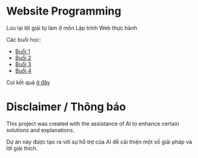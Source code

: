 # Website Programming
Lưu lại lời giải tự làm ở môn Lập trình Web thực hành

Các buổi học:
- [Buổi 1](https://github.com/k1enn/Web_Programming/tree/main/Buoi1)
- [Buổi 2](https://github.com/k1enn/Web_Programming/tree/main/Buoi2)
- [Buổi 3](https://github.com/k1enn/Web_Programming/tree/main/Buoi3)
- [Buổi 4](https://github.com/k1enn/Web_Programming/tree/main/Buoi4)

Coi kết quả [ở đây](https://k1enn.github.io/Web_Programming/main.html)

# Disclaimer / Thông báo
This project was created with the assistance of AI to enhance certain solutions and explanations.

Dự án này được tạo ra với sự hỗ trợ của AI để cải thiện một số giải pháp và lời giải thích.
